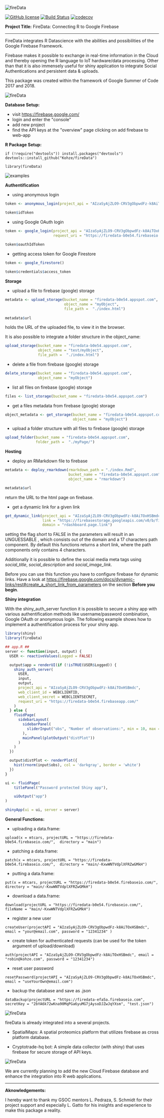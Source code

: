 ![fireData](http://frapbot.kohze.com/fireData/topImage6.jpg)

[![GitHub license](https://img.shields.io/badge/license-MIT-blue.svg)](https://raw.githubusercontent.com/Kohze/fireData/master/LICENSE.txt)
[![Build Status](https://travis-ci.org/Kohze/fireData.svg?branch=master)](https://travis-ci.org/Kohze/fireData)
[![codecov](https://codecov.io/gh/Kohze/fireData/branch/master/graph/badge.svg)](https://codecov.io/gh/Kohze/fireData)


**Project Title:** FireData: Connecting R to Google Firebase

---

FireData integrates R Datascience with the abilities and possibilities of the Google Firebase Framework.

Firebase makes it possible to exchange in real-time information in the Cloud and thereby opening the R language to IoT hardware/data processing. Other than that it is also immensely useful for shiny application to integrate Social Authentications and persistent data & uploads.

This package was created within the framework of Google Summer of Code 2017 and 2018.

![fireData](http://frapbot.kohze.com/fireData/setup2.jpg)

**Database Setup:**
- visit https://firebase.google.com/
- login and enter the "console"
- add new project
- find the API keys at the "overview" page clicking on add firebase to web-app

**R Package Setup:**

```
if (!require("devtools")) install.packages("devtools")
devtools::install_github("Kohze/fireData")

library(fireData)
```

![examples](http://frapbot.kohze.com/fireData/examples2.jpg)

**Authentification**

- using anonymous login

```r
token <- anonymous_login(project_api = "AIzaSyAjZLO9-CRV3gObpwdFz-k8AiTOxHSBmdc")

token$idToken
```

- using Google OAuth login

```r
token <- google_login(project_api = "AIzaSyAjZLO9-CRV3gObpwdFz-k8AiTOxHSBmdc", 
                      request_uri = "https://firedata-b0e54.firebaseio.com/")
                      
token$oauthIdToken
```

- getting access token for Google Firestore

```r
token <- google_firestore()

token$credentials$access_token
```

**Storage**

- upload a file to firebase (google) storage

```r
metadata <- upload_storage(bucket_name = "firedata-b0e54.appspot.com",
                           object_name = "myObject", 
                           file_path =  "./index.html")
                           
metadata$url
```

holds the URL of the uploaded file, to view it in the browser.

It is also possible to integrate a folder structure in the object_name:

```r
upload_storage(bucket_name = "firedata-b0e54.appspot.com",
               object_name = "test/myObject", 
               file_path =  "./index.html")
```

- delete a file from firebase (google) storage

```r
delete_storage(bucket_name = "firedata-b0e54.appspot.com",
               object_name = "myObject")
```

- list all files on firebase (google) storage

```r
files <- list_storage(bucket_name = "firedata-b0e54.appspot.com")
```

- get a files metadata from firebase (google) storage

```r
object_metadata <- get_storage(bucket_name = "firedata-b0e54.appspot.com",
                               object_name = "myObject")
```

- upload a folder structure with all files to firebase (google) storage

```r
upload_folder(bucket_name = "firedata-b0e54.appspot.com",
              folder_path =  "./myPage/")
```

**Hosting**

- deploy an RMarkdown file to firebase

```r
metadata <- deploy_rmarkdown(rmarkdown_path = "./index.Rmd",
                             bucket_name = "firedata-b0e54.appspot.com",
                             object_name = "rmarkdown")

metadata$url
```

return the URL to the html page on firebase.

- get a dynamic link for a given link

```r
get_dynamic_link(project_api = "AIzaSyAjZLO9-CRV3gObpwdFz-k8AiTOxHSBmdc", 
                 link = "https://firebasestorage.googleapis.com/v0/b/fir-abf00.appspot.com/o/interactive?alt=media&token=74c8f4cf-6299-4d92-9179-e778f0c40b1b", 
                 domain = "rdashboard.page.link")
```

setting the flag *short* to FALSE in the parameters will result in an UNGUESSABLE , which consists out of the domain and a 17 characters path component. By default this functions returns a short link, where the path components only contains 4 characters.

Additionally it is possible to define the social media meta tags using *social_title*, *social_description* and *social_image_link*.

Before you can use this function you have to configure firebase for dynamic links. Have a look at https://firebase.google.com/docs/dynamic-links/rest#create_a_short_link_from_parameters on the section **Before you begin**.

**Shiny integration**

With the shiny_auth_server function it is possible to secure a shiny app with various authentification methods like username/password combination, Google OAuth or anonymous login. The following example shows how to implement a authentification process for your shiny app.

```r  
library(shiny)
library(fireData)

## app.R ##
server <- function(input, output) {
  USER <- reactiveValues(Logged = FALSE)

  output$app = renderUI(if (!isTRUE(USER$Logged)) {
    shiny_auth_server(
      USER,
      input,
      output,
      project_api = "AIzaSyAjZLO9-CRV3gObpwdFz-k8AiTOxHSBmdc",
      web_client_id = WEBCLIENTID,
      web_client_secret = WEBCLIENTSECRET,
      request_uri = "https://firedata-b0e54.firebaseapp.com/"
    )
  } else {
    fluidPage(
      sidebarLayout(
        sidebarPanel(
          sliderInput("obs", "Number of observations:", min = 10, max = 500, value = 100)
        ),
        mainPanel(plotOutput("distPlot"))
      )
    )
  })

  output$distPlot <- renderPlot({
    hist(rnorm(input$obs), col = 'darkgray', border = 'white')
  })
}

ui <- fluidPage(
    titlePanel("Password protected Shiny app"),

    uiOutput("app")
)

shinyApp(ui = ui, server = server)
```

**General Functions:**

- uploading a data.frame:

```upload(x = mtcars, projectURL = "https://firedata-b0e54.firebaseio.com/",  directory = "main")```

- patching a data.frame:

```patch(x = mtcars, projectURL = "https://firedata-b0e54.firebaseio.com/",  directory = "main/-KxwWNTVdplXFRZwGMkH")```

- putting a data.frame:

```put(x = mtcars, projectURL = "https://firedata-b0e54.firebaseio.com/",  directory = "main/-KxwWNTVdplXFRZwGMkH")```

- download a data.frame:

```download(projectURL = "https://firedata-b0e54.firebaseio.com/", fileName = "main/-KxwWNTVdplXFRZwGMkH")```

- register a new user

```createUser(projectAPI = "AIzaSyAjZLO9-CRV3gObpwdFz-k8AiTOxHSBmdc", email = "your@email.com", password = "12341234" )```

- create token for authenticated requests (can be used for the token argument of upload/download)

```auth(projectAPI = "AIzaSyAjZLO9-CRV3gObpwdFz-k8AiTOxHSBmdc", email = "robin@kohze.com", password = "12341234")```

- reset user password

```resetPassword(projectAPI = "AIzaSyAjZLO9-CRV3gObpwdFz-k8AiTOxHSBmdc", email = "useYourOwn@email.com")```

- backup the database and save as .json

```dataBackup(projectURL = "https://firedata-efa5a.firebaseio.com", secretKey = "2bYA6k72wKna90MqPGa6yuMG7jAysoDJZwJqYXsm", "test.json")```





![fireData](http://frapbot.kohze.com/fireData/related2.jpg)

fireData is already integrated into a several projects.

- SpatialMaps: A spatial proteomics platform that utilizes firebase as cross platform database.

- Cryptotrade-hq bot: A simple data collector (with shiny) that uses firebase for secure storage of API keys.


![fireData](http://frapbot.kohze.com/fireData/development2.jpg)

We are currently planning to add the new Cloud Firebase database and enhance the integration into R web applications.

---

**Aknowledgements:**

I hereby want to thank my GSOC mentors L. Pedraza, S. Schmidt for their project support and especially L. Gatto for his insights and experience to make this package a reality.
